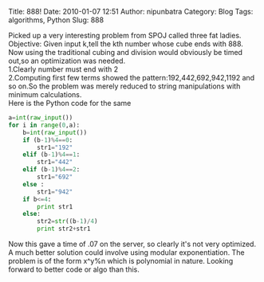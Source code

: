 Title: 888!
Date: 2010-01-07 12:51
Author: nipunbatra
Category: Blog
Tags: algorithms, Python
Slug: 888

Picked up a very interesting problem from SPOJ called three fat ladies.  
Objective: Given input k,tell the kth number whose cube ends with 888.  
Now using the traditional cubing and division would obviously be timed
out,so an optimization was needed.  
1.Clearly number must end with 2  
2.Computing first few terms showed the pattern:192,442,692,942,1192 and
so on.So the problem was merely reduced to string manipulations with
minimum calculations.  
Here is the Python code for the same
```python
a=int(raw_input())
for i in range(0,a):
    b=int(raw_input())
    if (b-1)%4==0:
        str1="192"
    elif (b-1)%4==1:
        str1="442"
    elif (b-1)%4==2:
        str1="692"
    else :
        str1="942"
    if b<=4:
        print str1
    else:
        str2=str((b-1)/4)
        print str2+str1
```

Now this gave a time of .07 on the server, so clearly it's not very
optimized.  
A much better solution could involve using modular exponentiation. The
problem is of the form x\^y%n which is polynomial in nature. Looking
forward to better code or algo than this.
